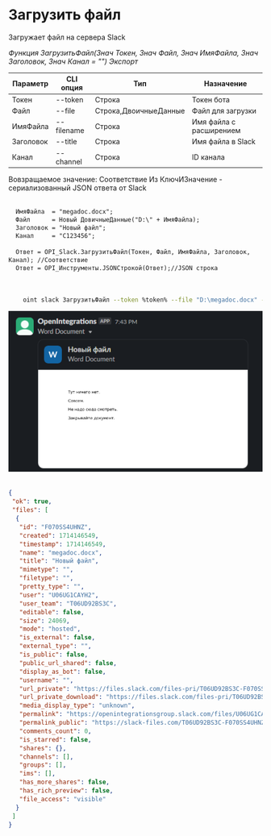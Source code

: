 ﻿---
sidebar_position: 2
---

# Загрузить файл
 Загружает файл на сервера Slack


*Функция ЗагрузитьФайл(Знач Токен, Знач Файл, Знач ИмяФайла, Знач Заголовок, Знач Канал = "") Экспорт*

  | Параметр | CLI опция | Тип | Назначение |
  |-|-|-|-|
  | Токен | --token | Строка | Токен бота |
  | Файл | --file | Строка,ДвоичныеДанные | Файл для загрузки |
  | ИмяФайла | --filename | Строка | Имя файла с расширением |
  | Заголовок | --title | Строка | Имя файла в Slack |
  | Канал | --channel | Строка | ID канала |

  
  Вовзращаемое значение:   Соответствие Из КлючИЗначение - сериализованный JSON ответа от Slack

```bsl title="Пример кода"
	
  ИмяФайла  = "megadoc.docx";
  Файл      = Новый ДовичныеДанные("D:\" + ИмяФайла);
  Заголовок = "Новый файл";
  Канал     = "C123456";

  Ответ = OPI_Slack.ЗагрузитьФайл(Токен, Файл, ИмяФайла, Заголовок, Канал); //Соответствие
  Ответ = OPI_Инструменты.JSONСтрокой(Ответ);//JSON строка
	
```

```sh title="Пример команд CLI"
    
    oint slack ЗагрузитьФайл --token %token% --file "D:\megadoc.docx" --filename "megadoc.docx" --title "Новый файл" --channel "C123456"

```

![Результат](img/1.png)

```json title="Результат"

{
 "ok": true,
 "files": [
  {
   "id": "F070SS4UHNZ",
   "created": 1714146549,
   "timestamp": 1714146549,
   "name": "megadoc.docx",
   "title": "Новый файл",
   "mimetype": "",
   "filetype": "",
   "pretty_type": "",
   "user": "U06UG1CAYH2",
   "user_team": "T06UD92BS3C",
   "editable": false,
   "size": 24069,
   "mode": "hosted",
   "is_external": false,
   "external_type": "",
   "is_public": false,
   "public_url_shared": false,
   "display_as_bot": false,
   "username": "",
   "url_private": "https://files.slack.com/files-pri/T06UD92BS3C-F070SS4UHNZ/megadoc.docx",
   "url_private_download": "https://files.slack.com/files-pri/T06UD92BS3C-F070SS4UHNZ/download/megadoc.docx",
   "media_display_type": "unknown",
   "permalink": "https://openintegrationsgroup.slack.com/files/U06UG1CAYH2/F070SS4UHNZ/megadoc.docx",
   "permalink_public": "https://slack-files.com/T06UD92BS3C-F070SS4UHNZ-e68bef4a91",
   "comments_count": 0,
   "is_starred": false,
   "shares": {},
   "channels": [],
   "groups": [],
   "ims": [],
   "has_more_shares": false,
   "has_rich_preview": false,
   "file_access": "visible"
  }
 ]
}

```
